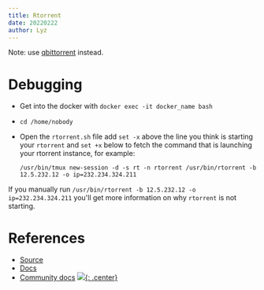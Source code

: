 ```yaml
---
title: Rtorrent
date: 20220222
author: Lyz
---
```


Note: use [qbittorrent](qbittorrent.md) instead.

# Debugging

* Get into the docker with `docker exec -it docker_name bash`
* `cd /home/nobody`
* Open the `rtorrent.sh` file add `set -x` above the line you think is starting your `rtorrent` and `set +x` below to fetch the command that is launching your rtorrent instance, for example:

    ```
    /usr/bin/tmux new-session -d -s rt -n rtorrent /usr/bin/rtorrent -b 12.5.232.12 -o ip=232.234.324.211
    ```

If you manually run `/usr/bin/rtorrent -b 12.5.232.12 -o ip=232.234.324.211`
you'll get more information on why `rtorrent` is not starting.

# References

- [Source](https://github.com/rakshasa/rtorrent)
- [Docs](https://github.com/rakshasa/rtorrent/wiki)
- [Community docs](https://rtorrent-docs.readthedocs.io/en/latest/)
[![](not-by-ai.svg){: .center}](https://notbyai.fyi)
